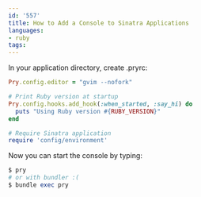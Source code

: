 ```yaml
---
id: '557'
title: How to Add a Console to Sinatra Applications
languages:
- ruby
tags:
---
```

In your application directory, create .pryrc:


```ruby
Pry.config.editor = "gvim --nofork"

# Print Ruby version at startup
Pry.config.hooks.add_hook(:when_started, :say_hi) do
  puts "Using Ruby version #{RUBY_VERSION}"
end

# Require Sinatra application
require 'config/environment'
```
    

Now you can start the console by typing:


```ruby
$ pry
# or with bundler :(
$ bundle exec pry
```
    

